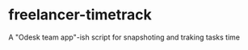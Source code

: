 freelancer-timetrack
====================

A "Odesk team app"-ish script for snapshoting and traking tasks time
